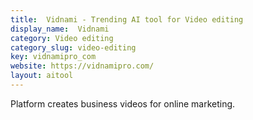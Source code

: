```yaml
---
title:  Vidnami - Trending AI tool for Video editing
display_name:  Vidnami
category: Video editing
category_slug: video-editing
key: vidnamipro_com
website: https://vidnamipro.com/
layout: aitool
---
```


Platform creates business videos for online marketing.
